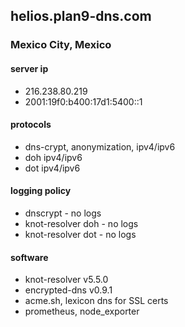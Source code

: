 ## helios.plan9-dns.com
### Mexico City, Mexico
#### server ip
- 216.238.80.219
- 2001:19f0:b400:17d1:5400::1

#### protocols
- dns-crypt, anonymization, ipv4/ipv6
- doh ipv4/ipv6
- dot ipv4/ipv6

#### logging policy
- dnscrypt - no logs
- knot-resolver doh - no logs
- knot-resolver dot - no logs

#### software
- knot-resolver v5.5.0
- encrypted-dns v0.9.1
- acme.sh, lexicon dns for SSL certs
- prometheus, node_exporter
